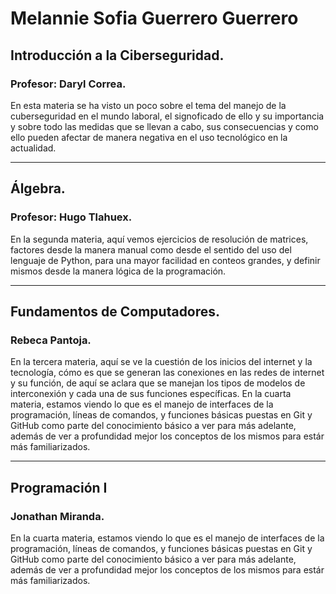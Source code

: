 # Melannie Sofia Guerrero Guerrero

## Introducción a la Ciberseguridad.
### Profesor: Daryl Correa.

En esta materia se ha visto un poco sobre el tema del manejo de la cuberseguridad en el mundo laboral, el signoficado de ello y su importancia y sobre todo las medidas que se llevan a cabo, sus consecuencias y como ello pueden afectar de manera negativa en el uso tecnológico en la actualidad.

---

## Álgebra.
### Profesor: Hugo Tlahuex.

En la segunda materia, aquí vemos ejercicios de resolución de matrices, factores desde la manera manual como desde el sentido del uso del lenguaje de Python, para una mayor facilidad en conteos grandes, y definir mismos desde la manera lógica de la programación.

---

## Fundamentos de Computadores.
### Rebeca Pantoja.

En la tercera materia, aquí se ve la cuestión de los inicios del internet y la tecnología, cómo es que se generan las conexiones en las redes de internet y su función, de aquí se aclara que se manejan los tipos de modelos de interconexión y cada una de sus funciones específicas.
En la cuarta materia, estamos viendo lo que es el manejo de interfaces de la programación, líneas de comandos, y funciones básicas puestas en Git y GitHub como parte del conocimiento básico a ver para más adelante, además de ver a profundidad mejor los conceptos de los mismos para estár más familiarizados.

 ---

## Programación I
### Jonathan Miranda.

En la cuarta materia, estamos viendo lo que es el manejo de interfaces de la programación, líneas de comandos, y funciones básicas puestas en Git y GitHub como parte del conocimiento básico a ver para más adelante, además de ver a profundidad mejor los conceptos de los mismos para estár más familiarizados.